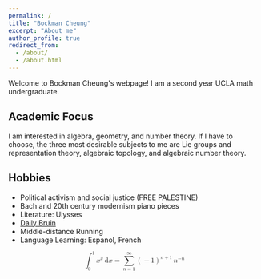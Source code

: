 ```yaml
---
permalink: /
title: "Bockman Cheung"
excerpt: "About me"
author_profile: true
redirect_from: 
  - /about/
  - /about.html
---
```



Welcome to Bockman Cheung's webpage! I am a second year UCLA math undergraduate. 

Academic Focus
------
I am interested in algebra, geometry, and number theory. If I have to choose, the three most desirable subjects to me are Lie groups and representation theory, algebraic topology, and algebraic number theory.

Hobbies
------
* Political activism and social justice (FREE PALESTINE)
* Bach and 20th century modernism piano pieces
* Literature: Ulysses
* <a href="https://dailybruin.com/author/bockman-cheung"> Daily Bruin </a> 
* Middle-distance Running 
* Language Learning: Espanol, French


<math display="block" xmlns="http://www.w3.org/1998/Math/MathML">
  <mrow>
    <msubsup>
      <mo>∫</mo>
      <mn>0</mn>
      <mn>1</mn>
    </msubsup>
    <msup>
      <mi>x</mi>
      <mi>x</mi>
    </msup>
    <mspace width="0.167em" />
    <mi mathvariant="normal">d</mi>
    <mi>x</mi>
    <mo>=</mo>
    <munderover>
      <mo>∑</mo>
      <mrow>
        <mi>n</mi>
        <mo>=</mo>
        <mn>1</mn>
      </mrow>
      <mo accent="false">∞</mo>
    </munderover>
    <mrow>
      <msup>
        <mrow>
          <mo stretchy="true" form="prefix">(</mo>
          <mo>−</mo>
          <mn>1</mn>
          <mo stretchy="true" form="postfix">)</mo>
        </mrow>
        <mrow>
          <mi>n</mi>
          <mo>+</mo>
          <mn>1</mn>
        </mrow>
      </msup>
      <mspace width="0.167em" />
      <msup>
        <mi>n</mi>
        <mrow>
          <mo>−</mo>
          <mi>n</mi>
        </mrow>
      </msup>
    </mrow>
  </mrow>
</math>
